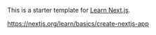 This is a starter template for [Learn Next.js](https://nextjs.org/learn).

https://nextjs.org/learn/basics/create-nextjs-app